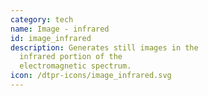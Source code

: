 ```yaml
---
category: tech
name: Image - infrared
id: image_infrared
description: Generates still images in the
  infrared portion of the
  electromagnetic spectrum.
icon: /dtpr-icons/image_infrared.svg
---
```

